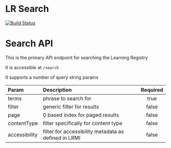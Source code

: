 LR Search
========
[![Build Status](https://travis-ci.org/adlnet/LR-Search.png?branch=master)](https://travis-ci.org/adlnet/LR-Search)

# Search API

This is the primary API endpoint for searching the Learning Registry

It is accessible at ```/search```

It supports a number of query string params

| Param | Description                   | Required |
|:------|:-----------------------------|:---------:|
|terms  |phrase to search for           |true|
|filter |generic filter for results     |false|
|page   |0 based index for paged results|false|
|contentType|filter specifically for content type|false|
|accessibility|filter for accessibility metadata as defined in LRMI|false|
